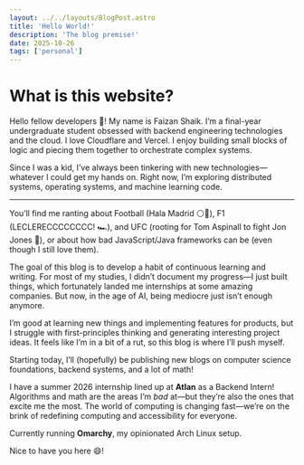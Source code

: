 ```yaml
---
layout: ../../layouts/BlogPost.astro
title: 'Hello World!'
description: 'The blog premise!'
date: 2025-10-26
tags: ['personal']
---
```


# What is this website?

Hello fellow developers 👋! My name is Faizan Shaik. I’m a final-year undergraduate student obsessed with backend engineering technologies and the cloud. I love Cloudflare and Vercel. I enjoy building small blocks of logic and piecing them together to orchestrate complex systems.

Since I was a kid, I’ve always been tinkering with new technologies—whatever I could get my hands on. Right now, I’m exploring distributed systems, operating systems, and machine learning code.

---

You’ll find me ranting about Football (Hala Madrid ⚪🤍), F1 (LECLERECCCCCCCC! 🏎️), and UFC (rooting for Tom Aspinall to fight Jon Jones 🥊), or about how bad JavaScript/Java frameworks can be (even though I still love them).

The goal of this blog is to develop a habit of continuous learning and writing. For most of my studies, I didn’t document my progress—I just built things, which fortunately landed me internships at some amazing companies. But now, in the age of AI, being mediocre just isn’t enough anymore.

I’m good at learning new things and implementing features for products, but I struggle with first-principles thinking and generating interesting project ideas. It feels like I’m in a bit of a rut, so this blog is where I’ll push myself.

Starting today, I’ll (hopefully) be publishing new blogs on computer science foundations, backend systems, and a lot of math!

I have a summer 2026 internship lined up at **Atlan** as a Backend Intern! Algorithms and math are the areas I’m _bad_ at—but they’re also the ones that excite me the most. The world of computing is changing fast—we’re on the brink of redefining computing and accessibility for everyone.

Currently running **Omarchy**, my opinionated Arch Linux setup.

Nice to have you here 😄!
